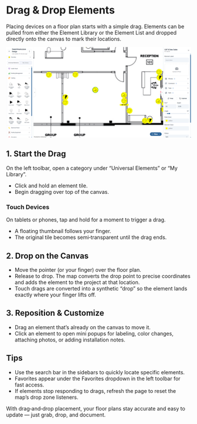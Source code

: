 # Drag & Drop Elements

Placing devices on a floor plan starts with a simple drag. Elements can be pulled from either the Element Library or the Element List and dropped directly onto the canvas to mark their locations.

<div class="os-screenshot">
  <div class="os-screenshot-card">
    <img src="../../assets/images/drag-and-drop.png" alt="Showing new element being placed on floor plan." loading="lazy">
  </div>
</div>

## 1. Start the Drag

On the left toolbar, open a category under “Universal Elements” or “My Library”.

- Click and hold an element tile.
- Begin dragging over top of the canvas.

### Touch Devices

On tablets or phones, tap and hold for a moment to trigger a drag.

- A floating thumbnail follows your finger.
- The original tile becomes semi‑transparent until the drag ends.

## 2. Drop on the Canvas

- Move the pointer (or your finger) over the floor plan.
- Release to drop. The map converts the drop point to precise coordinates and adds the element to the project at that location.
- Touch drags are converted into a synthetic “drop” so the element lands exactly where your finger lifts off.

## 3. Reposition & Customize

- Drag an element that’s already on the canvas to move it.
- Click an element to open mini popups for labeling, color changes, attaching photos, or adding installation notes.

## Tips

- Use the search bar in the sidebars to quickly locate specific elements.
- Favorites appear under the Favorites dropdown in the left toolbar for fast access.
- If elements stop responding to drags, refresh the page to reset the map’s drop zone listeners.

With drag‑and‑drop placement, your floor plans stay accurate and easy to update — just grab, drop, and document.
